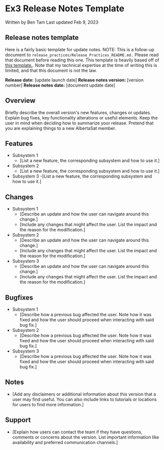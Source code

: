 # Ex3 Release Notes Template
Written by Ben Tam
Last updated Feb 9, 2023

## Release notes template
Here is a fairly basic template for update notes. NOTE: This is a follow-up document to ``release_practices/Release_Practices_README.md.`` Please read that document before reading this one. This template is heavily based off of [this template.](https://www.indeed.com/career-advice/career-development/release-notes-template). Note that my technical expertise at the time of writing this is limited, and that this document is not the law. 


**Release date:** [update launch date]
**Release notes version:** [version number]
**Release notes date:** [document update date]

## Overview

Briefly describe the overall version's new features, changes or updates. Explain bug fixes, key functionality alterations or useful elements. Keep the user in mind when deciding how to summarize your release. Pretend that you are explaining things to a new AlbertaSat member.

## Features
- Subsystem 1
    - [List a new feature, the corresponding subsystem and how to use it.]
- Subsystem 2
    - [List a new feature, the corresponding subsystem and how to use it.]
- Subsystem 3
    -[List a new feature, the corresponding subsystem and how to use it.]

## Changes
- Subsystem 1
    - [Describe an update and how the user can navigate around this change.]
    - [Include any changes that might affect the user. List the impact and the reason for the modification.]
- Subsystem 2
    - [Describe an update and how the user can navigate around this change.]
    - [Include any changes that might affect the user. List the impact and the reason for the modification.]
- Subsystem 3
    - [Describe an update and how the user can navigate around this change.]
    - [Include any changes that might affect the user. List the impact and the reason for the modification.]

## Bugfixes
- Subsystem 1
    - [Describe how a previous bug affected the user. Note how it was fixed and how the user should proceed when interacting with said bug fix.]
- Subsystem 2
    - [Describe how a previous bug affected the user. Note how it was fixed and how the user should proceed when interacting with said bug fix.]
- Subsystem 3
    - [Describe how a previous bug affected the user. Note how it was fixed and how the user should proceed when interacting with said bug fix.]

## Notes
- [Add any disclaimers or additional information about this version that a user may find useful. You can also include links to tutorials or locations for users to find more information.]

## Support
- [Explain how users can contact the team if they have questions, comments or concerns about the version. List important information like availability and preferred communication channels.]
